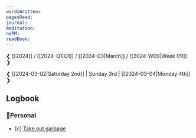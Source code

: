 ```yaml
---
wordsWritten: 
pagesRead: 
journal: 
meditation: 
noPM: 
readBook:
---
```

❮ [[2024]] / [[2024-Q1|Q1]] / [[2024-03|March]] / [[2024-W09|Week 09]] ❯

❮ [[2024-03-02|Saturday 2nd]] | Sunday 3rd | [[2024-03-04|Monday 4th]] ❯



## Logbook

### 🏡Personal
- [c] [Take out garbage](things:///show?id=7ZYXaurk3a5p5cq9qbXFD4)